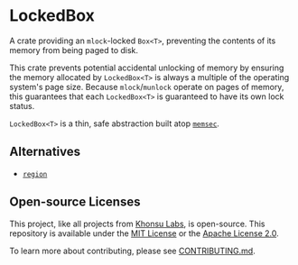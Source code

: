 # LockedBox

A crate providing an `mlock`-locked `Box<T>`, preventing the contents of its
memory from being paged to disk.

This crate prevents potential accidental unlocking of memory by ensuring the
memory allocated by `LockedBox<T>` is always a multiple of the operating
system's page size. Because `mlock`/`munlock` operate on pages of memory, this
guarantees that each `LockedBox<T>` is guaranteed to have its own lock status.

`LockedBox<T>` is a thin, safe abstraction built atop
[`memsec`](https://github.com/quininer/memsec).

## Alternatives

- [`region`](https://github.com/darfink/region-rs)

## Open-source Licenses

This project, like all projects from [Khonsu Labs](https://khonsulabs.com/), is open-source.
This repository is available under the [MIT License](./LICENSE-MIT) or the
[Apache License 2.0](./LICENSE-APACHE).

To learn more about contributing, please see [CONTRIBUTING.md](./CONTRIBUTING.md).
